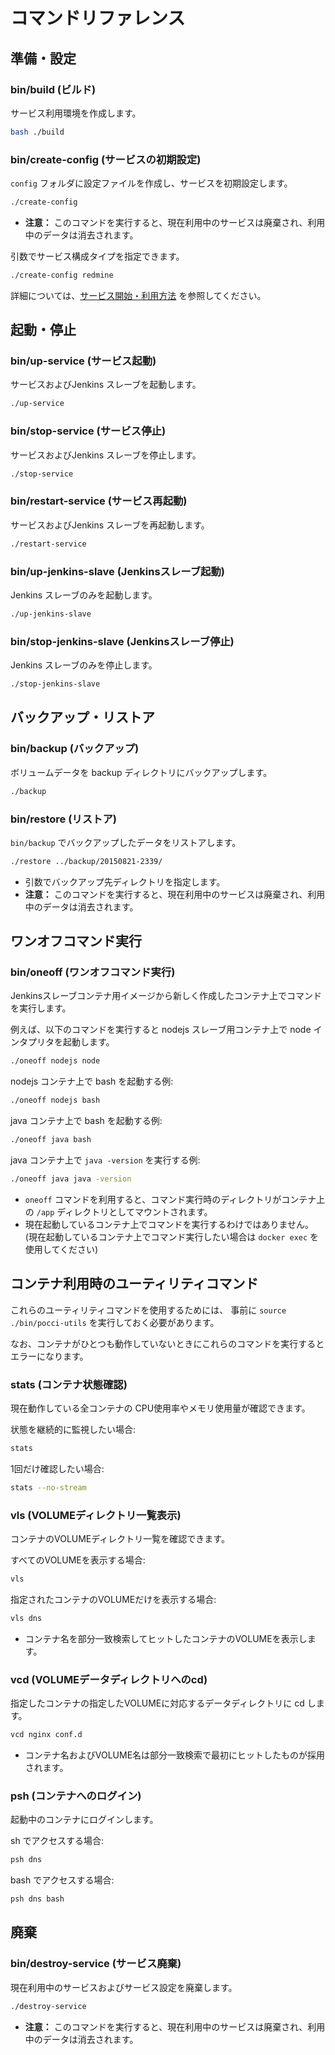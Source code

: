 コマンドリファレンス
====================

準備・設定
----------
### bin/build (ビルド)
サービス利用環境を作成します。

```bash
bash ./build
```

### bin/create-config (サービスの初期設定)
`config` フォルダに設定ファイルを作成し、サービスを初期設定します。

```bash
./create-config
```

*   **注意：** このコマンドを実行すると、現在利用中のサービスは廃棄され、利用中のデータは消去されます。

引数でサービス構成タイプを指定できます。

```bash
./create-config redmine
```

詳細については、[サービス開始・利用方法](./create-service.ja.md) を参照してください。


起動・停止
----------
### bin/up-service (サービス起動)
サービスおよびJenkins スレーブを起動します。

```bash
./up-service
```


### bin/stop-service (サービス停止)
サービスおよびJenkins スレーブを停止します。

```bash
./stop-service
```

### bin/restart-service (サービス再起動)
サービスおよびJenkins スレーブを再起動します。

```bash
./restart-service
```

### bin/up-jenkins-slave (Jenkinsスレーブ起動)
Jenkins スレーブのみを起動します。

```bash
./up-jenkins-slave
```

### bin/stop-jenkins-slave (Jenkinsスレーブ停止)
Jenkins スレーブのみを停止します。

```bash
./stop-jenkins-slave
```



バックアップ・リストア
----------------------
### bin/backup (バックアップ)
ボリュームデータを backup ディレクトリにバックアップします。

```bash
./backup
```

### bin/restore (リストア)
`bin/backup` でバックアップしたデータをリストアします。

```bash
./restore ../backup/20150821-2339/
```

*   引数でバックアップ先ディレクトリを指定します。
*   **注意：** このコマンドを実行すると、現在利用中のサービスは廃棄され、利用中のデータは消去されます。


ワンオフコマンド実行
--------------------
### bin/oneoff (ワンオフコマンド実行)
Jenkinsスレーブコンテナ用イメージから新しく作成したコンテナ上でコマンドを実行します。

例えば、以下のコマンドを実行すると nodejs スレーブ用コンテナ上で node インタプリタを起動します。

```bash
./oneoff nodejs node
```

nodejs コンテナ上で bash を起動する例:

```bash
./oneoff nodejs bash
```

java コンテナ上で bash を起動する例:

```bash
./oneoff java bash
```

java コンテナ上で `java -version` を実行する例:

```bash
./oneoff java java -version
```

*   `oneoff` コマンドを利用すると、コマンド実行時のディレクトリがコンテナ上の `/app` 
    ディレクトリとしてマウントされます。
*   現在起動しているコンテナ上でコマンドを実行するわけではありません。
    (現在起動しているコンテナ上でコマンド実行したい場合は `docker exec` を使用してください)



コンテナ利用時のユーティリティコマンド
--------------------------------------
これらのユーティリティコマンドを使用するためには、
事前に `source ./bin/pocci-utils` を実行しておく必要があります。

なお、コンテナがひとつも動作していないときにこれらのコマンドを実行するとエラーになります。

### stats (コンテナ状態確認)
現在動作している全コンテナの CPU使用率やメモリ使用量が確認できます。

状態を継続的に監視したい場合:
```bash
stats
```

1回だけ確認したい場合:
```bash
stats --no-stream
```


### vls (VOLUMEディレクトリ一覧表示)
コンテナのVOLUMEディレクトリ一覧を確認できます。

すべてのVOLUMEを表示する場合:
```bash
vls
```

指定されたコンテナのVOLUMEだけを表示する場合:
```bash
vls dns
```
*   コンテナ名を部分一致検索してヒットしたコンテナのVOLUMEを表示します。

### vcd (VOLUMEデータディレクトリへのcd)
指定したコンテナの指定したVOLUMEに対応するデータディレクトリに cd します。

```bash
vcd nginx conf.d
```

*   コンテナ名およびVOLUME名は部分一致検索で最初にヒットしたものが採用されます。

### psh (コンテナへのログイン)
起動中のコンテナにログインします。

sh でアクセスする場合:
```bash
psh dns
```

bash でアクセスする場合:
```bash
psh dns bash
```

廃棄
----
### bin/destroy-service (サービス廃棄)
現在利用中のサービスおよびサービス設定を廃棄します。

```bash
./destroy-service
```

*   **注意：** このコマンドを実行すると、現在利用中のサービスは廃棄され、利用中のデータは消去されます。
